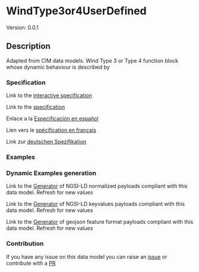 # WindType3or4UserDefined
Version: 0.0.1

## Description 

Adapted from CIM data models. Wind Type 3 or Type 4 function block whose dynamic behaviour is described by
### Specification

Link to the [interactive specification](https://swagger.lab.fiware.org/?url=https://raw.githubusercontent.com/smart-data-models/dataModel.EnergyCIM/master/WindType3or4UserDefined/swagger.yaml)

Link to the [specification](https://github.com/smart-data-models/dataModel.EnergyCIM/blob/master/WindType3or4UserDefined/doc/spec.md)

Enlace a la [Especificación en español](https://github.com/smart-data-models/dataModel.EnergyCIM/blob/master/WindType3or4UserDefined/doc/spec_ES.md)

Lien vers le [spécification en français](https://github.com/smart-data-models/dataModel.EnergyCIM/blob/master/WindType3or4UserDefined/doc/spec_FR.md)

Link zur [deutschen Spezifikation](https://github.com/smart-data-models/dataModel.EnergyCIM/blob/master/WindType3or4UserDefined/doc/spec_DE.md)
### Examples
### Dynamic Examples generation

Link to the [Generator](https://smartdatamodels.org/extra/ngsi-ld_generator.php?schemaUrl=https://raw.githubusercontent.com/smart-data-models/dataModel.EnergyCIM/master/WindType3or4UserDefined/schema.json&email=info@smartdatamodels.org) of NGSI-LD normalized payloads compliant with this data model. Refresh for new values

Link to the [Generator](https://smartdatamodels.org/extra/ngsi-ld_generator_keyvalues.php?schemaUrl=https://raw.githubusercontent.com/smart-data-models/dataModel.EnergyCIM/master/WindType3or4UserDefined/schema.json&email=info@smartdatamodels.org) of NGSI-LD keyvalues payloads compliant with this data model. Refresh for new values

Link to the [Generator](https://smartdatamodels.org/extra/geojson_features_generator_v1.0.php?schemaUrl=https://raw.githubusercontent.com/smart-data-models/dataModel.EnergyCIM/master/WindType3or4UserDefined/schema.json&email=info@smartdatamodels.org) of geojson feature format payloads compliant with this data model. Refresh for new values
### Contribution

 If you have any issue on this data model you can raise an [issue](https://github.com/smart-data-models/dataModel.EnergyCIM/issues)  or contribute with a [PR](https://github.com/smart-data-models/dataModel.EnergyCIM/pulls)